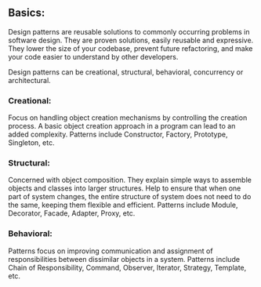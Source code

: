 ## Basics:
Design patterns are reusable solutions to commonly occurring problems in software design. They are proven solutions, easily reusable and expressive. They lower the size of your codebase, prevent future refactoring, and make your code easier to understand by other developers.

Design patterns can be creational, structural, behavioral, concurrency or architectural.

### Creational:
Focus on handling object creation mechanisms by controlling the creation process. A basic object creation approach in a program can lead to an added complexity. Patterns include Constructor, Factory, Prototype, Singleton, etc.

### Structural:
Concerned with object composition. They explain simple ways to assemble objects and classes into larger structures. Help to ensure that when one part of system changes, the entire structure of system does not need to do the same, keeping them flexible and efficient. Patterns include Module, Decorator, Facade, Adapter, Proxy, etc.

### Behavioral:
Patterns focus on improving communication and assignment of responsibilities between dissimilar objects in a system. Patterns include Chain of Responsibility, Command, Observer, Iterator, Strategy, Template, etc.


